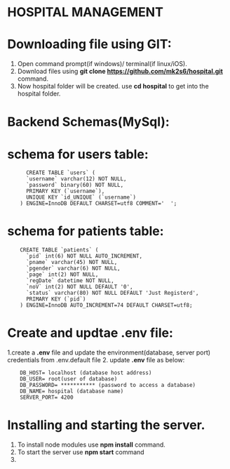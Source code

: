 # HOSPITAL MANAGEMENT

# Downloading file using GIT:
1. Open command prompt(if windows)/ terminal(if linux/iOS).
2. Download files using **git clone https://github.com/mk2s6/hospital.git** command.
3. Now hospital folder will be created. use **cd hospital** to get into the hospital folder.

# Backend Schemas(MySql): 
# schema for users table:
          CREATE TABLE `users` (
          `username` varchar(12) NOT NULL,
          `password` binary(60) NOT NULL,
          PRIMARY KEY (`username`),
          UNIQUE KEY `id_UNIQUE` (`username`)
        ) ENGINE=InnoDB DEFAULT CHARSET=utf8 COMMENT='	';
# schema for patients table:
        CREATE TABLE `patients` (
          `pid` int(6) NOT NULL AUTO_INCREMENT,
          `pname` varchar(45) NOT NULL,
          `pgender` varchar(6) NOT NULL,
          `page` int(2) NOT NULL,
          `regDate` datetime NOT NULL,
          `noV` int(2) NOT NULL DEFAULT '0',
          `status` varchar(80) NOT NULL DEFAULT 'Just Registerd',
          PRIMARY KEY (`pid`)
        ) ENGINE=InnoDB AUTO_INCREMENT=74 DEFAULT CHARSET=utf8;
# Create and updtae **.env** file:
1.create a **.env** file and update the environment(database, server port) credentials from .env.default file
2. update **.env** file as below:

		DB_HOST= localhost (database host address)
		DB_USER= root(user of database)
		DB_PASSWORD= *********** (password to access a database)
		DB_NAME= hospital (database name)
		SERVER_PORT= 4200
		
		
		
		
# Installing and starting the server.
1. To install node modules use **npm install** command.
2. To start the server use **npm start** command
2. 
